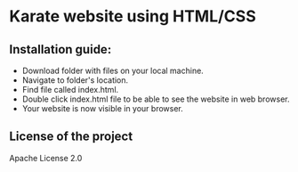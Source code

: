 # Karate website using HTML/CSS
## Installation guide: 
* Download folder with files on your local machine. 
* Navigate to folder's location. 
* Find file called index.html.
* Double click index.html file to be able to see the website in web browser.
* Your website is now visible in your browser.

## License of the project
Apache License 2.0
